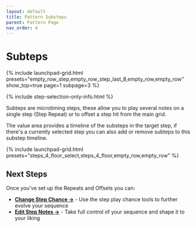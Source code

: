 ```yaml
---
layout: default
title: Pattern Substeps
parent: Pattern Page
nav_order: 4
---
```


# Subteps

{% include launchpad-grid.html presets="empty_row_step,empty_row_step_last_8,empty_row,empty_row" show_top=true page=1 subpage=3 %}

{% include step-selection-only-info.html %}

Subteps are microtiming steps, these allow you to play several notes on a single step (Step Repeat) or to offset a step hit from the main grid.

The value area provides a timeline of the substeps in the target step, if there's a currently selected step you can also add or remove subteps to this substep timeline.

{% include launchpad-grid.html presets="steps_4_floor_select,steps_4_floor,empty_row,empty_row" %}

## Next Steps

Once you've set up the Repeats and Offsets you can:

- **[Change Step Chance →](pattern-chance.html)** - Use the step play chance tools to further evolve your sequence
- **[Edit Step Notes →](../notes-page/index.md)** - Take full control of your sequence and shape it to your liking
